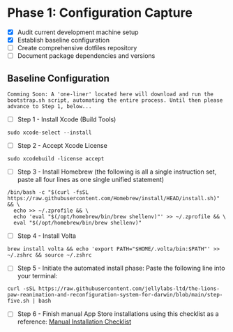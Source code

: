 Phase 1: Configuration Capture
==============================
- [x] Audit current development machine setup
- [x] Establish baseline configuration
- [ ] Create comprehensive dotfiles repository
- [ ] Document package dependencies and versions
## Baseline Configuration
```
Comming Soon: A 'one-liner' located here will download and run the bootstrap.sh script, automating the entire process. Until then please advance to Step 1, below...
```


- [ ] Step 1 - Install Xcode (Build Tools)
```
sudo xcode-select --install
```

- [ ] Step 2 - Accept Xcode License
```
sudo xcodebuild -license accept
```

- [ ] Step 3 - Install Homebrew (the following is all a single instruction set, paste all four lines as one single unified statement)
```
/bin/bash -c "$(curl -fsSL https://raw.githubusercontent.com/Homebrew/install/HEAD/install.sh)" && \
  echo >> ~/.zprofile && \
  echo 'eval "$(/opt/homebrew/bin/brew shellenv)"' >> ~/.zprofile && \
  eval "$(/opt/homebrew/bin/brew shellenv)"
```

- [ ] Step 4 - Install Volta
```
brew install volta && echo 'export PATH="$HOME/.volta/bin:$PATH"' >> ~/.zshrc && source ~/.zshrc
```

- [ ] Step 5 - Initiate the automated install phase:
Paste the following line into your terminal:
```
curl -sSL https://raw.githubusercontent.com/jellylabs-ltd/the-lions-paw-reanimation-and-reconfiguration-system-for-darwin/blob/main/step-five.sh | bash
```


- [ ] Step 6 - Finish manual App Store installations using this checklist as a reference: [Manual Installation Checklist](https://github.com/jellylabs-ltd/the-lions-paw-reanimation-and-reconfiguration-system-for-darwin/blob/main/manual-install.md)
